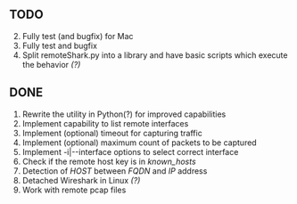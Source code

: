 ## TODO

2. Fully test (and bugfix) for Mac
5. Fully test and bugfix
8. Split remoteShark.py into a library and have basic scripts which execute the behavior _(?)_

## DONE

1. Rewrite the utility in Python(?) for improved capabilities
2. Implement capability to list remote interfaces
3. Implement (optional) timeout for capturing traffic
4. Implement (optional) maximum count of packets to be captured
5. Implement -i|--interface options to select correct interface
6. Check if the remote host key is in _known_hosts_  
7. Detection of *HOST* between *FQDN* and *IP* address
8. Detached Wireshark in Linux _(?)_
9. Work with remote pcap files
